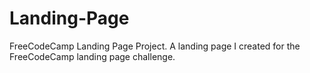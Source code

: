 # Landing-Page
FreeCodeCamp Landing Page Project.
A landing page I created for the FreeCodeCamp landing page challenge.
